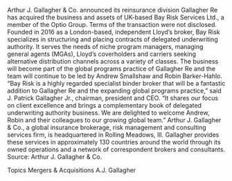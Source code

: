 Arthur J. Gallagher & Co. announced its reinsurance division Gallagher Re has acquired the business and assets of UK-based Bay Risk Services Ltd., a member of the Optio Group. 
Terms of the transaction were not disclosed.
Founded in 2016 as a London-based, independent Lloyd’s broker, Bay Risk specializes in structuring and placing contracts of delegated underwriting authority. It serves the needs of niche program managers, managing general agents (MGAs), Lloyd’s coverholders and carriers seeking alternative distribution channels across a variety of classes. 
The business will become part of the global programs practice of Gallagher Re and the team will continue to be led by Andrew Smallshaw and Robin Barker-Hahlo.
“Bay Risk is a highly regarded specialist binder broker that will be a fantastic addition to Gallagher Re and the expanding global programs practice,” said J. Patrick Gallagher Jr., chairman, president and CEO. “It shares our focus on client excellence and brings a complementary book of delegated underwriting authority business. We are delighted to welcome Andrew, Robin and their colleagues to our growing global team.”
Arthur J. Gallagher & Co., a global insurance brokerage, risk management and consulting services firm, is headquartered in Rolling Meadows, Ill. Gallagher provides these services in approximately 130 countries around the world through its owned operations and a network of correspondent brokers and consultants.
Source: Arthur J. Gallagher & Co.

Topics
Mergers & Acquisitions
A.J. Gallagher
